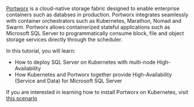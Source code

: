 [Portworx](https://portworx.com/) is a cloud-native storage fabric designed to enable enterprise containers such as databses in production. Portworx integrates seamlessly with container orchestrators such as Kubernetes, Marathon, Nomad and Swarm. Portworx allows containerized stateful applications such as Microsoft SQL Server to programmatically consume block, file and object storage services directly through the scheduler.

In this tutorial, you will learn:
* How to deploy SQL Server on Kubernetes with multi-node High-Availability
* How Kubernetes and Portworx together provide High-Availability (Service and Data) for Microsoft SQL Server 

If you are interested in learning how to install Portworx on Kubernetes, visit [this scenario](https://www.katacoda.com/portworx/scenarios/deploy-px-k8s)

